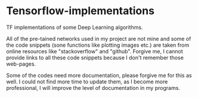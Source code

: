 # Tensorflow-implementations

TF implementations of some Deep Learning algorithms.

All of the pre-tained networks used in my project are not mine and some of the code snippets (sone functions like plotting images etc.) are taken from online resources like "stackoverflow" and "github". Forgive me, I cannot provide links to all these code snippets because I don't remember those web-pages.

Some of the codes need more documentation, please forgive me for this as well. I could not find more time to update them, as I become more professional, I will improve the level of documentation in my programs.
